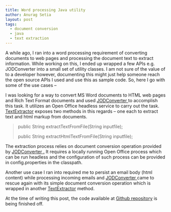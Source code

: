 ```yaml
---
title: Word processing Java utility
author: Anurag Setia
layout: post
tags:
  - document conversion
  - java
  - text extraction
---
```

A while ago, I ran into a word processing requirement of converting documents to web pages and processing the document text to extract information. While working on this, I ended up wrapped a few APIs e.g. <span class="pl-smi">JODConverter into a small set of utility classes. I am not sure of the value of to a developer however, documenting this might just help someone reach the open source APIs I used and use this as sample code. So, here I go with some of the use cases &#8211;<br /> </span>

I was looking for a way to convert MS Word documents to HTML web pages and Rich Text Format documents and used <a href="https://github.com/mirkonasato/jodconverter" target="_blank" rel="noopener noreferrer">JODConverter </a>to accomplish this task. It utilizes an Open Office headless service to carry out the task. <a href="https://github.com/anuragsetia/document-processor/blob/master/src/main/java/in/setia/document/process/TextExtractor.java" target="_blank" rel="noopener noreferrer">TextExtractor</a> exposes two methods in this regards &#8211; one each to extract text and html markup from documents.

> public String extractTextFromFile(String inputfile);
> 
> public String <span class="pl-en">extractHtmlTextFromFile</span>(String inputfile);

The extraction process relies on document conversion operation provided by <a href="https://github.com/mirkonasato/jodconverter" target="_blank" rel="noopener noreferrer">JODConverter .</a> It requires a locally running Open Office process which can be run headless and the configuration of such process can be provided in config.properties in the classpath.

Another use case I ran into required me to persist an email body (html content) while processing incoming emails and <a href="https://github.com/mirkonasato/jodconverter" target="_blank" rel="noopener noreferrer">JODConverter </a>came to rescue again with its simple document conversion operation which is wrapped in another <a href="https://github.com/anuragsetia/document-processor/blob/master/src/main/java/in/setia/document/process/TextExtractor.java" target="_blank" rel="noopener noreferrer">TextExtractor</a> method.

At the time of writing this post, the code available at [Github repository](https://github.com/anuragsetia/document-processor) is being finished off.